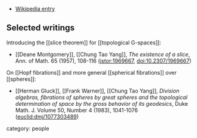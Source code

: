 
* [Wikipedia entry](https://en.m.wikipedia.org/wiki/Chung_Tao_Yang)

## Selected writings

Introducing the [[slice theorem]] for [[topological G-spaces]]:

* [[Deane Montgomery]], [[Chung Tao Yang]], _The existence of a slice_, Ann. of Math. 65 (1957), 108-116 ([jstor:1969667](https://www.jstor.org/stable/1969667), [doi:10.2307/1969667](https://doi.org/10.2307/1969667))

On [[Hopf fibrations]] and more general [[spherical fibrations]] over [[spheres]]:

* [[Herman Gluck]], [[Frank Warner]], [[Chung Tao Yang]], _Division algebras, fibrations of spheres by great spheres and the topological determination of space by the gross behavior of its geodesics_, Duke Math. J. Volume 50, Number 4 (1983), 1041-1076 ([euclid:dmj/1077303489](https://projecteuclid.org/euclid.dmj/1077303489))

category: people